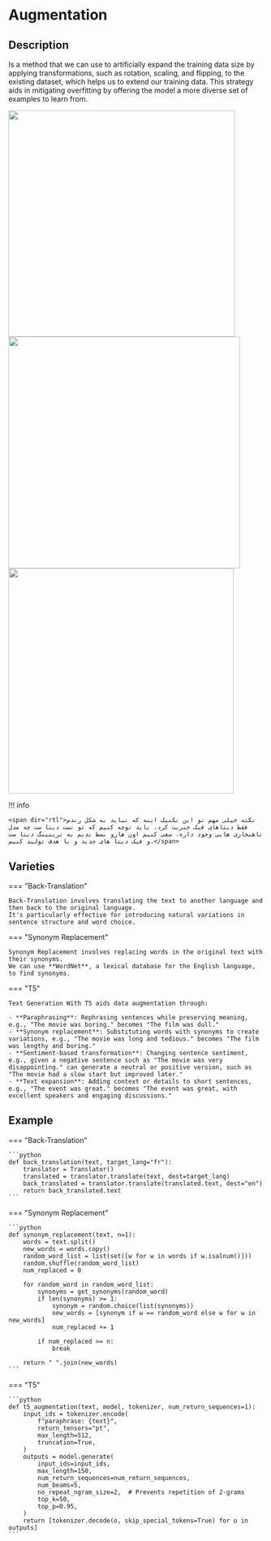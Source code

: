 # Augmentation

## Description

Is a method that we can use to artificially expand the training data size by applying transformations, such as rotation, scaling, and flipping, to the existing dataset, which helps us to extend our training data.
This strategy aids in mitigating overfitting by offering the model a more diverse set of examples to learn from.

<img src="image3.png" style="width:4.64746in" />

<img src="image2.png" style="width:4.74969in" />

<img src="image1.png" style="width:4.62584in" />

!!! info

    <span dir="rtl">نکته خیلی مهم تو این تکنیک اینه که نباید به شکل رندم فقط دیتاهای فیک جنریت کرد، باید توجه کنیم که تو تست دیتا ست چه مدل ناهنجاری هایی وجود داره، سعی کنیم اون هارو بسط بدیم به ترینینگ دیتا ست و فیک دیتا های جدید و با هدف تولید کنیم.</span>

## Varieties

=== "Back-Translation"

    Back-Translation involves translating the text to another language and then back to the original language.
    It's particularly effective for introducing natural variations in sentence structure and word choice.

=== "Synonym Replacement"

    Synonym Replacement involves replacing words in the original text with their synonyms.
    We can use **WordNet**, a lexical database for the English language, to find synonyms.

=== "T5"

    Text Generation With T5 aids data augmentation through:

    - **Paraphrasing**: Rephrasing sentences while preserving meaning, e.g., "The movie was boring." becomes "The film was dull."
    - **Synonym replacement**: Substituting words with synonyms to create variations, e.g., "The movie was long and tedious." becomes "The film was lengthy and boring."
    - **Sentiment-based transformation**: Changing sentence sentiment, e.g., given a negative sentence such as "The movie was very disappointing." can generate a neutral or positive version, such as "The movie had a slow start but improved later."
    - **Text expansion**: Adding context or details to short sentences, e.g., "The event was great." becomes "The event was great, with excellent speakers and engaging discussions."

## Example

=== "Back-Translation"

    ```python
    def back_translation(text, target_lang="fr"):
        translator = Translator()
        translated = translator.translate(text, dest=target_lang)
        back_translated = translator.translate(translated.text, dest="en")
        return back_translated.text
    ```

=== "Synonym Replacement"

    ```python
    def synonym_replacement(text, n=1):
        words = text.split()
        new_words = words.copy()
        random_word_list = list(set([w for w in words if w.isalnum()]))
        random.shuffle(random_word_list)
        num_replaced = 0

        for random_word in random_word_list:
            synonyms = get_synonyms(random_word)
            if len(synonyms) >= 1:
                synonym = random.choice(list(synonyms))
                new_words = [synonym if w == random_word else w for w in new_words]
                num_replaced += 1

            if num_replaced >= n:
                break

        return " ".join(new_words)
    ```

=== "T5"

    ```python
    def t5_augmentation(text, model, tokenizer, num_return_sequences=1):
        input_ids = tokenizer.encode(
            f"paraphrase: {text}",
            return_tensors="pt",
            max_length=512,
            truncation=True,
        )
        outputs = model.generate(
            input_ids=input_ids,
            max_length=150,
            num_return_sequences=num_return_sequences,
            num_beams=5,
            no_repeat_ngram_size=2,  # Prevents repetition of 2-grams
            top_k=50,
            top_p=0.95,
        )
        return [tokenizer.decode(o, skip_special_tokens=True) for o in outputs]
    ```
